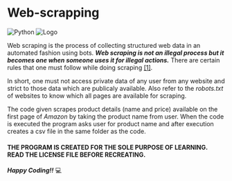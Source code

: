 # Web-scrapping

![Python](https://img.shields.io/badge/python-%2314354C.svg?style=for-the-badge&logo=python&logoColor=white)
![Logo](webscrap_img.png)



Web scraping is the process of collecting structured web data in an automated fashion using bots. _**Web scraping is not an illegal process but it becomes one when someone uses it for illegal actions.**_ There are certain rules that one must follow while doing scraping [[1]](https://www.tutorialspoint.com/python_web_scraping/legality_of_python_web_scraping.htm). 

In short, one must not access private data of any user from any website and strict to those data which are publicaly available. Also refer to the _robots.txt_ of websites to know which all pages are available for scraping. 

The code given scrapes product details (name and price) available on the first page of _Amazon_ by taking the product name from user. When the code is executed the program asks user for product name and after execution creates a csv file in the same folder as the code.

#### THE PROGRAM IS CREATED FOR THE SOLE PURPOSE OF LEARNING. READ THE LICENSE FILE BEFORE RECREATING.

_**Happy Coding!!**_	:computer:


